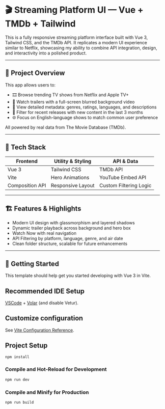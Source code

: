 # 🎬 Streaming Platform UI — Vue + TMDb + Tailwind

This is a fully responsive streaming platform interface built with Vue 3, Tailwind CSS, and the TMDb API. It replicates a modern UI experience similar to Netflix, showcasing my ability to combine API integration, design, and interactivity into a polished product.

---

## 🧠 Project Overview

This app allows users to:

- 🎞 Browse trending TV shows from Netflix and Apple TV+
- 🎥 Watch trailers with a full-screen blurred background video
- 📄 View detailed metadata: genres, ratings, languages, and descriptions
- 🎯 Filter for recent releases with new content in the last 3 months
- 🌐 Focus on English-language shows to match common user preference

All powered by real data from The Movie Database (TMDb).

---

## 🧰 Tech Stack

| Frontend  | Utility & Styling  | API & Data |
|-----------|--------------------|------------|
| Vue 3     | Tailwind CSS       | TMDb API   |
| Vite      | Hero Animations    | YouTube Embed API |
| Composition API | Responsive Layout | Custom Filtering Logic |

---

## 🏗️ Features & Highlights

- Modern UI design with glassmorphism and layered shadows
- Dynamic trailer playback across background and hero box
- Watch Now with real navigation
- API Filtering by platform, language, genre, and air date
- Clean folder structure, scalable for future enhancements

---

## 🚀 Getting Started

This template should help get you started developing with Vue 3 in Vite.

## Recommended IDE Setup

[VSCode](https://code.visualstudio.com/) + [Volar](https://marketplace.visualstudio.com/items?itemName=Vue.volar) (and disable Vetur).

## Customize configuration

See [Vite Configuration Reference](https://vite.dev/config/).

## Project Setup

```sh
npm install
```

### Compile and Hot-Reload for Development

```sh
npm run dev
```

### Compile and Minify for Production

```sh
npm run build
```
